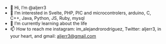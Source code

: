 - 👋 Hi, I’m @aljerr3
- 👀 I’m interested in Svelte, PHP, PIC and microcontrolers, arduino, C, C++, Java, Python, JS, Ruby, mysql
- 🌱 I’m currently learning about the life
- 📫 How to reach me instagram: im_alejandrorodriguez, Twitter: aljerr3, in your heart, and gmail: aljerr3@gmail.com

<!---
aljerr3/aljerr3 is a ✨ special ✨ repository because its `README.md` (this file) appears on your GitHub profile.
You can click the Preview link to take a look at your changes.
--->
